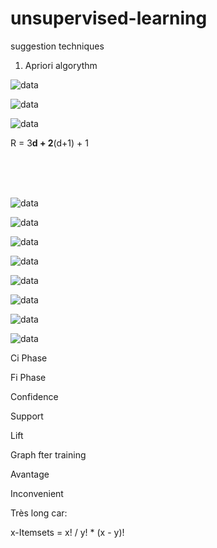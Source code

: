 # unsupervised-learning
suggestion techniques



1) Apriori algorythm


![data](https://user-images.githubusercontent.com/54853371/128015319-41b3b418-1760-4d3f-a28f-0daa813f897e.png)

![data](https://user-images.githubusercontent.com/54853371/128015451-5d3908c9-a7cb-4776-a9ef-66b1197a05d9.png)


![data](https://user-images.githubusercontent.com/54853371/128015622-7754b1fb-c6ff-4b03-b21d-5723a9f271e2.png)



R = 3**d + 2**(d+1) + 1

<br><br><br>


![data](https://user-images.githubusercontent.com/54853371/128015638-5cb663c1-fc38-4a55-8db3-b92f9f624b0a.png)


![data](https://user-images.githubusercontent.com/54853371/128014211-16db7451-88f2-4ed0-82b1-f2c14bc06601.png)

![data](https://user-images.githubusercontent.com/54853371/128015712-1360ec64-7241-4807-95b7-7a42e65c1417.png)


![data](https://user-images.githubusercontent.com/54853371/128014300-7a57d1cd-3f34-42d2-8a6b-a43351e592c8.png)

![data](https://user-images.githubusercontent.com/54853371/128015755-467859dd-5b43-4088-8850-5f53d4db9358.png)


![data](https://user-images.githubusercontent.com/54853371/128014344-7918da6c-50b9-439a-b25e-8e072eadd8cb.png)

![data](https://user-images.githubusercontent.com/54853371/128015816-7f691cf5-a721-4aac-9243-2f48ab0ffc65.png)


![data](https://user-images.githubusercontent.com/54853371/128014419-b6a86cd2-87e7-41fe-b70e-c93507024235.png)
  

  
Ci Phase

Fi Phase




Confidence

Support

Lift



Graph fter training



Avantage




Inconvenient
  
Très long car: 

x-Itemsets = x! / y! * (x - y)!








